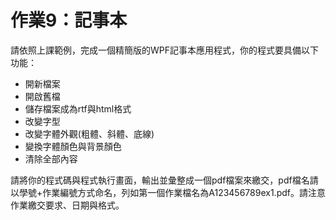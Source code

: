# 作業9：記事本  
請依照上課範例，完成一個精簡版的WPF記事本應用程式，你的程式要具備以下功能：  
- 開新檔案  
- 開啟舊檔  
- 儲存檔案成為rtf與html格式  
- 改變字型  
- 改變字體外觀(粗體、斜體、底線)  
- 變換字體顏色與背景顏色  
- 清除全部內容  

請將你的程式碼與程式執行畫面，輸出並彙整成一個pdf檔案來繳交，pdf檔名請以學號+作業編號方式命名，列如第一個作業檔名為A123456789ex1.pdf。請注意作業繳交要求、日期與格式。  
